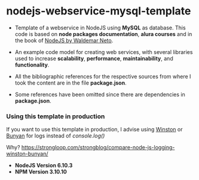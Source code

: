 # nodejs-webservice-mysql-template
- Template of a webservice in NodeJS using **MySQL** as database. This code is based on **node packages documentation**, **alura courses** and in
the book of [NodeJS by Waldemar Neto](https://github.com/waldemarnt/building-testable-apis-with-nodejs).

- An example code model for creating web services,
with several libraries used to increase **scalability**,
**performance**, **maintainability**, and **functionality**.

- All the bibliographic references for the respective sources
from where I took the content are in the file **package.json**.

- Some references have been omitted since there are dependencies in **package.json**.

### Using this template in production
If you want to use this template in production, I advise using [Winston](https://github.com/winstonjs/winston) or [Bunyan](https://github.com/trentm/node-bunyan) for logs instead of _console.log()_

Why? https://strongloop.com/strongblog/compare-node-js-logging-winston-bunyan/

- **NodeJS Version 6.10.3**
- **NPM Version 3.10.10**
